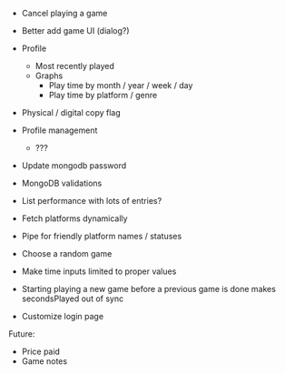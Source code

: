 
- Cancel playing a game
- Better add game UI (dialog?)

- Profile
  - Most recently played
  - Graphs
    - Play time by month / year / week / day
    - Play time by platform / genre
- Physical / digital copy flag
- Profile management
  - ???
- Update mongodb password
- MongoDB validations
- List performance with lots of entries?
- Fetch platforms dynamically
- Pipe for friendly platform names / statuses
- Choose a random game
- Make time inputs limited to proper values
- Starting playing a new game before a previous game is done makes secondsPlayed out of sync
- Customize login page

Future:

- Price paid
- Game notes